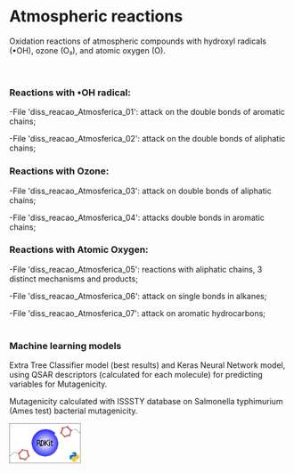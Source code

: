 # Atmospheric reactions
Oxidation reactions of atmospheric compounds with hydroxyl radicals (•OH), ozone (O₃), and atomic oxygen (O).<br/>
<br/>
<br/>

### Reactions with •OH radical:

-File 'diss_reacao_Atmosferica_01': attack on the double bonds of aromatic chains;

-File 'diss_reacao_Atmosferica_02': attack on the double bonds of aliphatic chains;
<br/>

### Reactions with Ozone:

-File 'diss_reacao_Atmosferica_03': attack on double bonds of aliphatic chains;

-File 'diss_reacao_Atmosferica_04': attacks double bonds in aromatic chains;
<br/>

### Reactions with Atomic Oxygen:

-File 'diss_reacao_Atmosferica_05': reactions with aliphatic chains, 3 distinct mechanisms and products;

-File 'diss_reacao_Atmosferica_06': attack on single bonds in alkanes;

-File 'diss_reacao_Atmosferica_07': attack on aromatic hydrocarbons;
<br/>
<br/>
### Machine learning models
Extra Tree Classifier model (best results) and Keras Neural Network model, using QSAR descriptors (calculated for each molecule) for predicting variables for Mutagenicity.

Mutagenicity calculated with ISSSTY database on Salmonella typhimurium (Ames test) bacterial mutagenicity.

<img src="https://github.com/Schimidt99/atmospheric_reactions/blob/main/logo.jpg" width="128"/>
